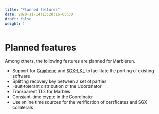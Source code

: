 ```yaml
---
title: "Planned features"
date: 2020-11-14T16:28:16+05:30
draft: false
weight: 4
---
```


# Planned features

Among others, the following features are planned for Marblerun. 

* Support for [Graphene](https://github.com/oscarlab/graphene) and [SGX-LKL](https://github.com/lsds/sgx-lkl) to facilitate the porting of existing software
* Splitting recovery key between a set of parties
* Fault-tolerant distribution of the Coordinator
* Transparent TLS for Marbles  
* Constant-time crypto in the Coordinator
* Use online time sources for the verification of certificates and SGX collaterals
